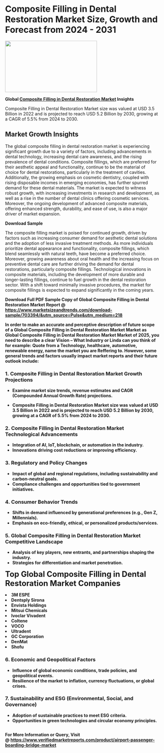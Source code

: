 <H1>Composite Filling in Dental Restoration Market Size, Growth and Forecast from 2024 - 2031</H1><img class="aligncenter size-medium wp-image-584254" src="https://thirdeyenews.in/wp-content/uploads/2024/09/Global-Market-Research-300x168.jpeg" alt="" width="300" height="168" /><p><strong>Global&nbsp;<a href="https://www.marketsizeandtrends.com/download-sample/703394/&amp;utm_source=Pulse&amp;utm_medium=218">Composite Filling in Dental Restoration Market</a> Insights</strong></p><p>Composite Filling in Dental Restoration Market size was valued at USD 3.5 Billion in 2022 and is projected to reach USD 5.2 Billion by 2030, growing at a CAGR of 5.5% from 2024 to 2030.</p><p><h2>Market Growth Insights</h2> <p>The global composite filling in dental restoration market is experiencing significant growth due to a variety of factors, including advancements in dental technology, increasing dental care awareness, and the rising prevalence of dental conditions. Composite fillings, which are preferred for their aesthetic appeal and functionality, continue to be the material of choice for dental restorations, particularly in the treatment of cavities. Additionally, the growing emphasis on cosmetic dentistry, coupled with rising disposable incomes in emerging economies, has further spurred demand for these dental materials. The market is expected to witness robust growth, with increasing investments in research and development, as well as a rise in the number of dental clinics offering cosmetic services. Moreover, the ongoing development of advanced composite materials, offering enhanced strength, durability, and ease of use, is also a major driver of market expansion.</p> <p><strong>Download Sample</strong></p> <p>The composite filling market is poised for continued growth, driven by factors such as increasing consumer demand for aesthetic dental solutions and the adoption of less invasive treatment methods. As more individuals prioritize dental appearance and functionality, composite fillings, which blend seamlessly with natural teeth, have become a preferred choice. Moreover, growing awareness about oral health and the increasing focus on preventive dental care are further driving the demand for dental restorations, particularly composite fillings. Technological innovations in composite materials, including the development of more durable and longer-lasting fillings, continue to fuel growth in the dental restoration sector. With a shift toward minimally invasive procedures, the market for composite fillings is expected to expand significantly in the coming years. <p><strong></p><p><span class=""><strong>Download Full PDF Sample Copy of Global Composite Filling in Dental Restoration Market Report</strong> @ <a href="https://www.marketsizeandtrends.com/download-sample/703394/&amp;utm_source=Pulse&amp;utm_medium=218" target="_blank">https://www.marketsizeandtrends.com/download-sample/703394/&amp;utm_source=Pulse&amp;utm_medium=218</a></span></p><p>In order to make an accurate and perceptive description of future scope of a Global&nbsp;Composite Filling in Dental Restoration Market Market as Global&nbsp;Composite Filling in Dental Restoration Market Market of 2025, you need to describe a clear Vision &ndash; What Industry or Linda can you think of for example: Quote from a Technology, healthcare, automotive, renewable energy, name the market you are Reffering to. However, some general trends and factors usually impact market reports and their future outlook include:</p><h3>1.&nbsp;<strong>Composite Filling in Dental Restoration Market Growth Projections</strong></h3><ul><li>Examine market size trends, revenue estimates and CAGR (Compounded Annual Growth Rate) projections.</li><li><p>Composite Filling in Dental Restoration Market size was valued at USD 3.5 Billion in 2022 and is projected to reach USD 5.2 Billion by 2030, growing at a CAGR of 5.5% from 2024 to 2030.</p></li></ul><h3>2.&nbsp;<strong>Composite Filling in Dental Restoration Market Technological Advancements</strong></h3><ul><li>Integration of AI, IoT, blockchain, or automation in the industry.</li><li>Innovations driving cost reductions or improving efficiency.</li></ul><h3>3.&nbsp;<strong>Regulatory and Policy Changes</strong></h3><ul><li>Impact of global and regional regulations, including sustainability and carbon-neutral goals.</li><li>Compliance challenges and opportunities tied to government initiatives.</li></ul><h3>4.&nbsp;<strong>Consumer Behavior Trends</strong></h3><ul><li>Shifts in demand influenced by generational preferences (e.g., Gen Z, Millennials).</li><li>Emphasis on eco-friendly, ethical, or personalized products/services.</li></ul><h3>5.&nbsp;<strong>Global Composite Filling in Dental Restoration Market Competitive Landscape</strong></h3><ul><li>Analysis of key players, new entrants, and partnerships shaping the industry.</li><li>Strategies for differentiation and market penetration.</li></ul><p data-pm-slice="1 1 []"><span style="color: inherit; font-family: inherit; font-size: 25px;">Top Global Composite Filling in Dental Restoration Market Companies</span></p><div class="" data-test-id=""><p><li>3M ESPE</li><li> Dentsply Sirona</li><li> Envista Holdings</li><li> Mitsui Chemicals</li><li> Ivoclar Vivadent</li><li> Coltene</li><li> VOCO</li><li> Ultradent</li><li> GC Corporation</li><li> DenMat</li><li> Shofu</li></p></div><h3>6.&nbsp;<strong>Economic and Geopolitical Factors</strong></h3><ul><li>Influence of global economic conditions, trade policies, and geopolitical events.</li><li>Resilience of the market to inflation, currency fluctuations, or global crises.</li></ul><h3>7.&nbsp;<strong>Sustainability and ESG (Environmental, Social, and Governance)</strong></h3><ul><li>Adoption of sustainable practices to meet ESG criteria.</li><li>Opportunities in green technologies and circular economy principles.</li></ul><h2><strong style="font-size: 14px;">For More Information or Query, Visit @&nbsp;</strong><a style="background-color: #ffffff; font-size: 14px;" href="https://www.marketsizeandtrends.com/report/composite-filling-in-dental-restoration-market/" target="_blank">https://www.verifiedmarketreports.com/product/airport-passenger-boarding-bridge-market</a></h2>
